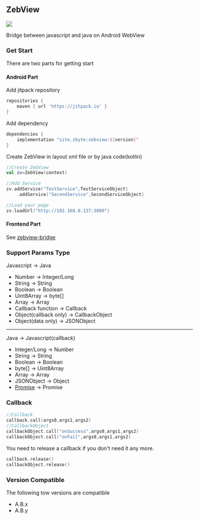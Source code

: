 ## ZebView

[![](https://jitpack.io/v/site.zbyte/zebview.svg)](https://jitpack.io/#site.zbyte/zebview)

Bridge between javascript and java on Android WebView

### Get Start

There are two parts for getting start

#### Android Part

Add jitpack repository

```groovy
repositories {
    maven { url 'https://jitpack.io' }
}
```

Add dependency

```groovy
dependencies {
    implementation "site.zbyte:zebview:${version}"
}
```

Create ZebView in layout xml file or by java code(kotlin)

```kotlin
//Create ZebView
val zv=ZebView(context)

//Add Service
zv.addService("TestService",TestServiceObject)
    .addService("SecondService",SecondServiceObject)

//Load your page
zv.loadUrl("http://192.168.0.137:3000")
```

#### Frontend Part

See [zebview-bridge](https://github.com/gogogoghost/Zebview/tree/master/frontend)

### Support Params Type

Javascript -> Java

- Number -> Integer/Long
- String -> String
- Boolean -> Boolean
- Uint8Array -> byte[]
- Array -> Array<Any>
- Callback function -> Callback
- Object(callback only) -> CallbackObject
- Object(data only) -> JSONObject

---

Java -> Javascript(callback)

- Integer/Long -> Number
- String -> String
- Boolean -> Boolean
- byte[] -> Uint8Array
- Array<Any> -> Array
- JSONObject -> Object
- [Promise](https://github.com/gogogoghost/ZebView/blob/master/zebview/src/main/java/site/zbyte/zebview/Promise.kt)<T> -> Promise<T>

### Callback

```kotlin
//Callback
callback.call(args0,args1,args2)
//CallbackObject
callbackObject.call("onSuccess",args0,args1,args2)
callbackObject.call("onFail",args0,args1,args2)
```

You need to release a callback if you don't need it any more.

```kotlin
callback.release()
callbackObject.release()
```

### Version Compatible

The following tow versions are compatible

- A.B.x
- A.B.y